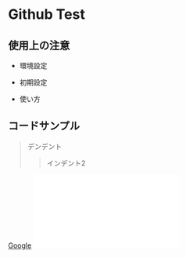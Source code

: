 # Github Test

## 使用上の注意

- 環境設定

- 初期設定

- 使い方

## コードサンプル

> デンデント
>> インデント2

[Google](https://google.co.jp)
![画像](https//www.google.jp/img.img)
